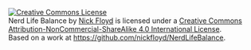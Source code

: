 <a rel="license" href="http://creativecommons.org/licenses/by-nc-sa/4.0/"><img alt="Creative Commons License" style="border-width:0" src="https://i.creativecommons.org/l/by-nc-sa/4.0/88x31.png" /></a><br /><span xmlns:dct="http://purl.org/dc/terms/" property="dct:title">Nerd Life Balance</span> by <a xmlns:cc="http://creativecommons.org/ns#" href="https://leanpub.com/nerdlifebalance" property="cc:attributionName" rel="cc:attributionURL">Nick Floyd</a> is licensed under a <a rel="license" href="http://creativecommons.org/licenses/by-nc-sa/4.0/">Creative Commons Attribution-NonCommercial-ShareAlike 4.0 International License</a>.<br />Based on a work at <a xmlns:dct="http://purl.org/dc/terms/" href="https://github.com/nickfloyd/NerdLifeBalance" rel="dct:source">https://github.com/nickfloyd/NerdLifeBalance</a>.